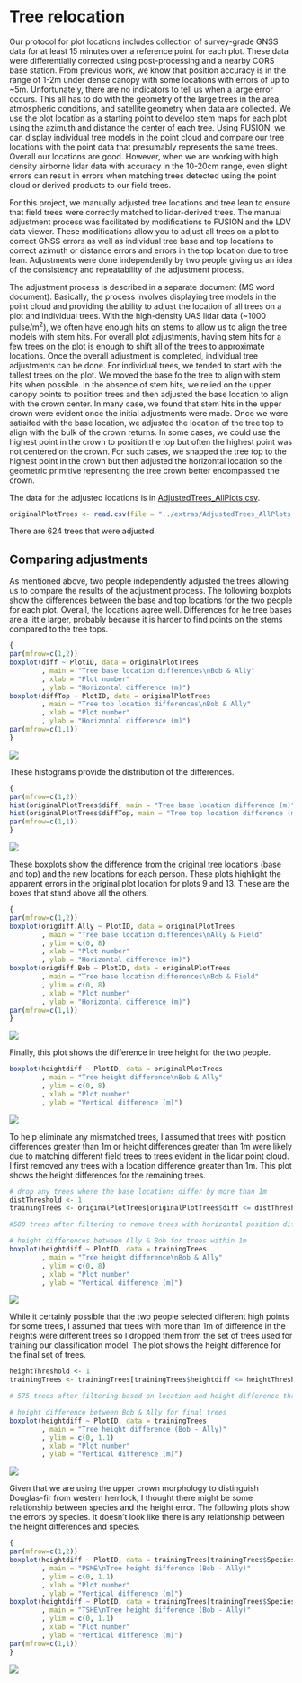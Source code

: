 
<!-- TreeRelocation.md is generated from TreeRelocation.Rmd. Please edit that file -->

# Tree relocation

Our protocol for plot locations includes collection of survey-grade GNSS
data for at least 15 minutes over a reference point for each plot. These
data were differentially corrected using post-processing and a nearby
CORS base station. From previous work, we know that position accuracy is
in the range of 1-2m under dense canopy with some locations with errors
of up to \~5m. Unfortunately, there are no indicators to tell us when a
large error occurs. This all has to do with the geometry of the large
trees in the area, atmospheric conditions, and satellite geometry when
data are collected. We use the plot location as a starting point to
develop stem maps for each plot using the azimuth and distance the
center of each tree. Using FUSION, we can display individual tree models
in the point cloud and compare our tree locations with the point data
that presumably represents the same trees. Overall our locations are
good. However, when we are working with high density airborne lidar data
with accuracy in the 10-20cm range, even slight errors can result in
errors when matching trees detected using the point cloud or derived
products to our field trees.

For this project, we manually adjusted tree locations and tree lean to
ensure that field trees were correctly matched to lidar-derived trees.
The manual adjustment process was facilitated by modifications to FUSION
and the LDV data viewer. These modifications allow you to adjust all
trees on a plot to correct GNSS errors as well as individual tree base
and top locations to correct azimuth or distance errors and errors in
the top location due to tree lean. Adjustments were done independently
by two people giving us an idea of the consistency and repeatability of
the adjustment process.

The adjustment process is described in a separate document (MS word
document). Basically, the process involves displaying tree models in the
point cloud and providing the ability to adjust the location of all
trees on a plot and individual trees. With the high-density UAS lidar
data (\~1000 pulse/m<sup>2</sup>), we often have enough hits on stems to
allow us to align the tree models with stem hits. For overall plot
adjustments, having stem hits for a few trees on the plot is enough to
shift all of the trees to approximate locations. Once the overall
adjustment is completed, individual tree adjustments can be done. For
individual trees, we tended to start with the tallest trees on the plot.
We moved the base fo the tree to align with stem hits when possible. In
the absence of stem hits, we relied on the upper canopy points to
position trees and then adjusted the base location to align with the
crown center. In many case, we found that stem hits in the upper drown
were evident once the initial adjustments were made. Once we were
satisifed with the base location, we adjusted the location of the tree
top to align with the bulk of the crown returns. In some cases, we could
use the highest point in the crown to position the top but often the
highest point was not centered on the crown. For such cases, we snapped
the tree top to the highest point in the crown but then adjusted the
horizontal location so the geometric primitive representing the tree
crown better encompassed the crown.

The data for the adjusted locations is in
[AdjustedTrees_AllPlots.csv](../extras/AdjustedTrees_AllPlots.csv).

``` r
originalPlotTrees <- read.csv(file = "../extras/AdjustedTrees_AllPlots.csv", stringsAsFactors = FALSE)
```

There are 624 trees that were adjusted.

## Comparing adjustments

As mentioned above, two people independently adjusted the trees allowing
us to compare the results of the adjustment process. The following
boxplots show the differences between the base and top locations for the
two people for each plot. Overall, the locations agree well. Differences
for he tree bases are a little larger, probably because it is harder to
find points on the stems compared to the tree tops.

``` r
{
par(mfrow=c(1,2))
boxplot(diff ~ PlotID, data = originalPlotTrees
        , main = "Tree base location differences\nBob & Ally"
        , xlab = "Plot number"
        , ylab = "Horizontal difference (m)")
boxplot(diffTop ~ PlotID, data = originalPlotTrees
        , main = "Tree top location differences\nBob & Ally"
        , xlab = "Plot number"
        , ylab = "Horizontal difference (m)")
par(mfrow=c(1,1))
}
```

![](TreeRelocation_files/figure-gfm/unnamed-chunk-3-1.png)<!-- -->

These histograms provide the distribution of the differences.

``` r
{
par(mfrow=c(1,2))
hist(originalPlotTrees$diff, main = "Tree base location difference (m)")
hist(originalPlotTrees$diffTop, main = "Tree top location difference (m)")
par(mfrow=c(1,1))
}
```

![](TreeRelocation_files/figure-gfm/unnamed-chunk-4-1.png)<!-- -->

These boxplots show the difference from the original tree locations
(base and top) and the new locations for each person. These plots
highlight the apparent errors in the original plot location for plots 9
and 13. These are the boxes that stand above all the others.

``` r
{
par(mfrow=c(1,2))
boxplot(origdiff.Ally ~ PlotID, data = originalPlotTrees
        , main = "Tree base location differences\nAlly & Field"
        , ylim = c(0, 8)
        , xlab = "Plot number"
        , ylab = "Horizontal difference (m)")
boxplot(origdiff.Bob ~ PlotID, data = originalPlotTrees
        , main = "Tree base location differences\nBob & Field"
        , ylim = c(0, 8)
        , xlab = "Plot number"
        , ylab = "Horizontal difference (m)")
par(mfrow=c(1,1))
}
```

![](TreeRelocation_files/figure-gfm/unnamed-chunk-5-1.png)<!-- -->

Finally, this plot shows the difference in tree height for the two
people.

``` r
boxplot(heightdiff ~ PlotID, data = originalPlotTrees
        , main = "Tree height difference\nBob & Ally"
        , ylim = c(0, 8)
        , xlab = "Plot number"
        , ylab = "Vertical difference (m)")
```

![](TreeRelocation_files/figure-gfm/unnamed-chunk-6-1.png)<!-- -->

To help eliminate any mismatched trees, I assumed that trees with
position differences greater than 1m or height differences greater than
1m were likely due to matching different field trees to trees evident in
the lidar point cloud. I first removed any trees with a location
difference greater than 1m. This plot shows the height differences for
the remaining trees.

``` r
# drop any trees where the base locations differ by more than 1m
distThreshold <- 1
trainingTrees <- originalPlotTrees[originalPlotTrees$diff <= distThreshold, ]

#580 trees after filtering to remove trees with horizontal position differences > 1m

# height differences between Ally & Bob for trees within 1m
boxplot(heightdiff ~ PlotID, data = trainingTrees
        , main = "Tree height difference\nBob & Ally"
        , ylim = c(0, 8)
        , xlab = "Plot number"
        , ylab = "Vertical difference (m)")
```

![](TreeRelocation_files/figure-gfm/unnamed-chunk-7-1.png)<!-- -->

While it certainly possible that the two people selected different high
points for some trees, I assumed that trees with more than 1m of
difference in the heights were different trees so I dropped them from
the set of trees used for training our classification model. The plot
shows the height difference for the final set of trees.

``` r
heightThreshold <- 1
trainingTrees <- trainingTrees[trainingTrees$heightdiff <= heightThreshold, ]

# 575 trees after filtering based on location and height difference thresholds

# height difference between Bob & Ally for final trees
boxplot(heightdiff ~ PlotID, data = trainingTrees
        , main = "Tree height difference (Bob - Ally)"
        , ylim = c(0, 1.1)
        , xlab = "Plot number"
        , ylab = "Vertical difference (m)")
```

![](TreeRelocation_files/figure-gfm/unnamed-chunk-8-1.png)<!-- -->

Given that we are using the upper crown morphology to distinguish
Douglas-fir from western hemlock, I thought there might be some
relationship between species and the height error. The following plots
show the errors by species. It doesn’t look like there is any
relationship between the height differences and species.

``` r
{
par(mfrow=c(1,2))
boxplot(heightdiff ~ PlotID, data = trainingTrees[trainingTrees$Species == "PSME",]
        , main = "PSME\nTree height difference (Bob - Ally)"
        , ylim = c(0, 1.1)
        , xlab = "Plot number"
        , ylab = "Vertical difference (m)")
boxplot(heightdiff ~ PlotID, data = trainingTrees[trainingTrees$Species == "TSHE",]
        , main = "TSHE\nTree height difference (Bob - Ally)"
        , ylim = c(0, 1.1)
        , xlab = "Plot number"
        , ylab = "Vertical difference (m)")
par(mfrow=c(1,1))
}
```

![](TreeRelocation_files/figure-gfm/unnamed-chunk-9-1.png)<!-- -->
